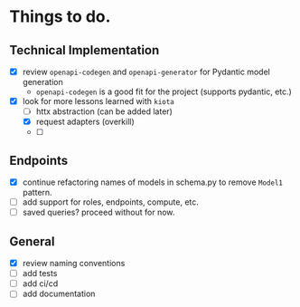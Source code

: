 # Things to do.

## Technical Implementation

- [x] review `openapi-codegen` and `openapi-generator` for Pydantic model generation
	- `openapi-codegen` is a good fit for the project (supports pydantic, etc.)
- [x] look for more lessons learned with `kiota`
	- [ ] httx abstraction (can be added later)
	- [x] request adapters (overkill)
	- [ ] 

## Endpoints
- [x] continue refactoring names of models in schema.py to remove `Model1` pattern.
- [ ] add support for roles, endpoints, compute, etc. 
- [ ] saved queries? proceed without for now. 

## General

- [x] review naming conventions 
- [ ] add tests
- [ ] add ci/cd
- [ ] add documentation
